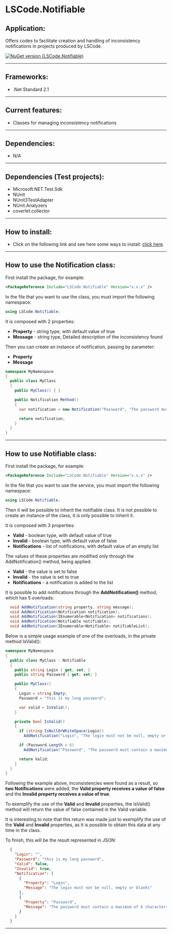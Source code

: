 # LSCode.Notifiable

## Application:
Offers codes to facilitate creation and handling of inconsistency notifications in projects produced by LSCode.

[![NuGet version (LSCode.Notifiable)](https://img.shields.io/nuget/v/LSCode.Notifiable.svg?style=flat-square)](https://www.nuget.org/packages/LSCode.Notifiable)

---

## Frameworks:
- .Net Standard 2.1

---

## Current features:
- Classes for managing inconsistency notifications

---

## Dependencies:
- N/A

---

## Dependencies (Test projects):
- Microsoft.NET.Test.Sdk
- NUnit
- NUnit3TestAdapter
- NUnit.Analyzers
- coverlet.collector

---

## How to install:
- Click on the following link and see here some ways to install: [click here](https://www.nuget.org/packages/LSCode.Notifiable "LSCode.Notifiable page on nuget.org").

---

## How to use the **Notification** class:
First install the package, for example:

```xml
<PackageReference Include="LSCode.Notifiable" Version="x.x.x" />
```

In the file that you want to use the class, you must import the following namespace:

```c#
using LSCode.Notifiable;
```

It is composed with 2 properties:
  - **Property** - string type, with default value of true
  - **Message** - string type, Detailed description of the inconsistency found

Then you can create an instance of notification, passing by parameter: 
  - **Property**
  - **Message**

```c#
namespace MyNamespace
{
  public class MyClass
  {
    public MyClass() { }

    public Notification Method()
    {
      var notification = new Notification("Password", "The password must contain a maximum of 6 characters");

      return notification;
    }
  }
}
```

---

## How to use **Notifiable** class:
First install the package, for example:

```xml
<PackageReference Include="LSCode.Notifiable" Version="x.x.x" />
```

In the file that you want to use the service, you must import the following namespace:

```c#
using LSCode.Notifiable;
```

Then it will be possible to inherit the notifiable class. It is not possible to create an instance of the class, it is only possible to inherit it.

It is composed with 3 properties:
  - **Valid** - boolean type, with default value of true
  - **Invalid** - boolean type, with default value of false
  - **Notifications** - list of notifications, with default value of an empty list

The values ​​of these properties are modified only through the AddNotification() method, being applied:
  - **Valid** - the value is set to false
  - **Invalid** - the value is set to true
  - **Notifications** - a notification is added to the list

It is possible to add notifications through the **AddNotification()** method, which has 5 overloads:

```c#
  void AddNotification(string property, string message);
  void AddNotification(Notification notification);
  void AddNotification(IEnumerable<Notification> notifications);
  void AddNotification(Notifiable notifiable);
  void AddNotification(IEnumerable<Notifiable> notifiableList);
```

Below is a simple usage example of one of the overloads, in the private method IsValid():

```c#
namespace MyNamespace
{
  public class MyClass : Notifiable
  {
    public string Login { get; set; }
    public string Password { get; set; }

    public MyClass() 
    { 
      Login = string.Empty;
      Password = "this is my long password";

      var valid = IsValid();
    }

    private bool IsValid()
    {      
      if (string.IsNullOrWhiteSpace(Login))
        AddNotification("Login", "The login must not be null, empty or blanks");

      if (Password.Length > 6)
        AddNotification("Password", "The password must contain a maximum of 6 characters");

      return Valid;
    }
  }
}
```

Following the example above, inconsistencies were found as a result, so **two Notifications** were added, the **Valid property receives a value of false** and the **Invalid property receives a value of true**.

To exemplify the use of the **Valid** and **Invalid** properties, the IsValid() method will return the value of false contained in the Valid variable.

It is interesting to note that this return was made just to exemplify the use of the **Valid** and **Invalid** properties, as it is possible to obtain this data at any time in the class.

To finish, this will be the result represented in JSON:

```json
  {
    "Login": "",
    "Password": "this is my long password",
    "Valid": false,
    "Invalid": true,
    "Notification": [
      {
        "Property": "Login",
        "Message": "The login must not be null, empty or blanks"
      },
      {
        "Property": "Password",
        "Message": "The password must contain a maximum of 6 characters"
      }
    ]
  }
```

---